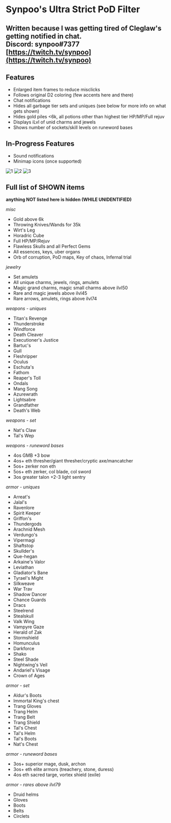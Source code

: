 # Synpoo's Ultra Strict PoD Filter
Written because I was getting tired of Cleglaw's getting notified in chat.  
Discord: synpoo#7377  
[https://twitch.tv/synpoo](https://twitch.tv/synpoo)
---
## Features
- Enlarged item frames to reduce misclicks
- Follows original D2 coloring (few accents here and there)
- Chat notifications
- Hides all garbage tier sets and uniques (see below for more info on what gets shown)
- Hides gold piles <6k, all potions other than highest tier HP/MP/Full rejuv
- Displays iLvl of unid charms and jewels
- Shows number of sockets/skill levels on runeword bases  

## In-Progress Features
- Sound notifications
- Minimap icons (once supported)

![1](https://user-images.githubusercontent.com/80501583/110892700-6590bb80-82a9-11eb-8e30-565431cc19c0.jpg)
![2](https://user-images.githubusercontent.com/80501583/110892718-6cb7c980-82a9-11eb-9835-e5b81b707370.png)
![3](https://user-images.githubusercontent.com/80501583/110892723-6d506000-82a9-11eb-9fbe-69c4834dfa3e.jpg)  

## Full list of SHOWN items
**anything NOT listed here is hidden (WHILE UNIDENTIFIED)**

*misc*
- Gold above 6k
- Throwing Knives/Wands for 35k
- Wirt's Leg
- Horadric Cube
- Full HP/MP/Rejuv
- Flawless Skulls and all Perfect Gems
- All essences, keys, uber organs
- Orb of corruption, PoD maps, Key of chaos, Infernal trial  

*jewelry*
- Set amulets
- All unique charms, jewels, rings, amulets
- Magic grand charms, magic small charms above ilvl50
- Rare and magic jewels above ilvl45
- Rare arrows, amulets, rings above ilvl74  

*weapons - uniques*
- Titan's Revenge
- Thunderstroke
- Windforce
- Death Cleaver
- Executioner's Justice
- Bartuc's
- Gull
- Fleshripper
- Oculus
- Eschuta's
- Fathom
- Reaper's Toll
- Ondals
- Mang Song
- Azurewrath
- Lightsabre
- Grandfather
- Death's Web

*weapons - set*
- Nat's Claw
- Tal's Wep

*weapons - runeword bases*
- 4os GMB +3 bow
- 4os+ eth thresher/giant thresher/cryptic axe/mancatcher
- 5os+ zerker non eth
- 5os+ eth zerker, col blade, col sword
- 3os greater talon +2-3 light sentry

*armor - uniques*
- Arreat's
- Jalal's
- Ravenlore
- Spirit Keeper
- Griffon's
- Thundergods
- Arachnid Mesh
- Verdungo's
- Vipermagi
- Shaftstop
- Skullder's
- Que-hegan
- Arkaine's Valor
- Leviathan
- Gladiator's Bane
- Tyrael's Might
- Silkweave
- War Trav
- Shadow Dancer
- Chance Guards
- Dracs
- Steelrend
- Stealskull
- Valk Wing
- Vampyre Gaze
- Herald of Zak
- Stormshield
- Homunculus
- Darkforce
- Shako
- Steel Shade
- Nightwing's Veil
- Andariel's Visage
- Crown of Ages

*armor - set*
- Aldur's Boots
- Immortal King's chest
- Trang Gloves
- Trang Helm
- Trang Belt
- Trang Shield
- Tal's Chest
- Tal's Helm
- Tal's Boots
- Nat's Chest

*armor - runeword bases*
- 3os+ superior mage, dusk, archon
- 3os+ eth elite armors (treachery, stone, duress)
- 4os eth sacred targe, vortex shield (exile)

*armor - rares above ilvl79*
- Druid helms
- Gloves
- Boots
- Belts
- Circlets
